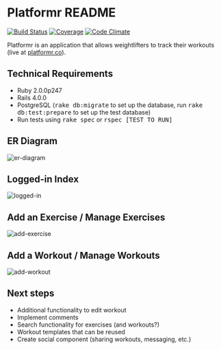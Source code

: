 Platformr README
===================

[![Build Status](http://allthebadges.io/lauyeung/platformr/travis.png)](http://allthebadges.io/lauyeung/platformr/travis)
[![Coverage](http://allthebadges.io/lauyeung/platformr/coveralls.png)](http://allthebadges.io/lauyeung/platformr/coveralls)
[![Code Climate](http://allthebadges.io/lauyeung/platformr/code_climate.png)](http://allthebadges.io/lauyeung/platformr/code_climate)

Platformr is an application that allows weightlifters to track their workouts (live at [platformr.co](http://platformr.co)).

Technical Requirements
-------------------
* Ruby 2.0.0p247
* Rails 4.0.0
* PostgreSQL (<tt>rake db:migrate</tt> to set up the database, run <tt>rake db:test:prepare</tt> to set up the test database)
* Run tests using <tt>rake spec</tt> or <tt>rspec [TEST TO RUN]</tt>

ER Diagram
-------------------
![er-diagram](https://lh5.googleusercontent.com/-w9Z5yiWA-Hw/UmV_yBhOxiI/AAAAAAAANVo/rpLQd2xQAwM/w705-h552-no/platformr_er_diagram.png)

Logged-in Index
-------------------
![logged-in](https://lh6.googleusercontent.com/-8r3k2ARsgq8/UmWxh3FOtHI/AAAAAAAANYE/9PQAHj_38ak/w744-h403-no/platformr_main.png)

Add an Exercise / Manage Exercises
-------------------
![add-exercise](https://lh6.googleusercontent.com/-boEulqMAP54/UmWxgHMweZI/AAAAAAAANX8/60JpoOz2kuI/w744-h417-no/platformr_exercises.png)

Add a Workout / Manage Workouts
-------------------
![add-workout](https://lh5.googleusercontent.com/-rR5agqZ2GYM/UmWxdeJ786I/AAAAAAAANX0/PK39JUGEO4Y/w744-h405-no/platformr_add_workout.png)

Next steps
-------------------
* Additional functionality to edit workout
* Implement comments
* Search functionality for exercises (and workouts?)
* Workout templates that can be reused
* Create social component (sharing workouts, messaging, etc.)
